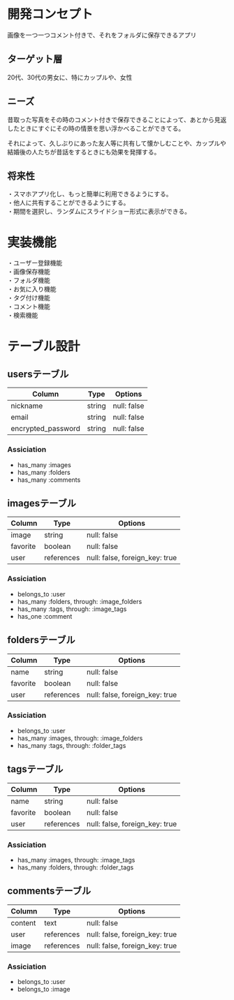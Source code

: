 # 開発コンセプト
 画像を一つ一つコメント付きで、それをフォルダに保存できるアプリ

## ターゲット層

20代、30代の男女に、特にカップルや、女性

## ニーズ

昔取った写真をその時のコメント付きで保存できることによって、あとから見返したときにすぐにその時の情景を思い浮かべることができてる。

それによって、久しぶりにあった友人等に共有して懐かしむことや、カップルや結婚後の人たちが昔話をするときにも効果を発揮する。

## 将来性

・スマホアプリ化し、もっと簡単に利用できるようにする。  
・他人に共有することができるようにする。  
・期間を選択し、ランダムにスライドショー形式に表示ができる。  

# 実装機能

・ユーザー登録機能  
・画像保存機能  
・フォルダ機能  
・お気に入り機能  
・タグ付け機能  
・コメント機能  
・検索機能  

# テーブル設計

## usersテーブル

| Column             | Type       | Options     |
| ------------------ | ---------- | ----------- |
| nickname           | string     | null: false |
| email              | string     | null: false |
| encrypted_password | string     | null: false |

### Assiciation
- has_many :images
- has_many :folders
- has_many :comments

## imagesテーブル

| Column   | Type       | Options                        |
| -------- | ---------- | ------------------------------ |
| image    | string     | null: false                    |
| favorite | boolean    | null: false                    |
| user     | references | null: false, foreign_key: true |

### Assiciation
- belongs_to :user
- has_many :folders, through: :image_folders
- has_many :tags, through: :image_tags
- has_one :comment

## foldersテーブル

| Column   | Type       | Options                        |
| -------- | ---------- | ------------------------------ |
| name     | string     | null: false                    |
| favorite | boolean    | null: false                    |
| user     | references | null: false, foreign_key: true |

### Assiciation
- belongs_to :user
- has_many :images, through: :image_folders
- has_many :tags, through: :folder_tags

## tagsテーブル

| Column   | Type       | Options                        |
| -------- | ---------- | ------------------------------ |
| name     | string     | null: false                    |
| favorite | boolean    | null: false                    |
| user     | references | null: false, foreign_key: true |

### Assiciation
- has_many :images, through: :image_tags
- has_many :folders, through: :folder_tags

## commentsテーブル

| Column   | Type       | Options                        |
| -------- | ---------- | ------------------------------ |
| content  | text       | null: false                    |
| user     | references | null: false, foreign_key: true |
| image    | references | null: false, foreign_key: true |

### Assiciation
- belongs_to :user
- belongs_to :image